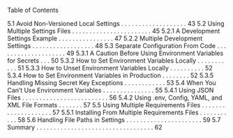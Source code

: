 Table of Contents

5.1 Avoid Non-Versioned Local Settings . . . . . . . . . . . . . . . . . . . 43
5.2 Using Multiple Settings Files . . . . . . . . . . . . . . . . . . . . . . . 45
5.2.1 A Development Settings Example . . . . . . . . . . . . . . . . 47
5.2.2 Multiple Development Settings . . . . . . . . . . . . . . . . . . 48
5.3 Separate Configuration From Code . . . . . . . . . . . . . . . . . . . . 49
5.3.1 A Caution Before Using Environment Variables for Secrets . . . 50
5.3.2 How to Set Environment Variables Locally . . . . . . . . . . . 51
5.3.3 How to Unset Environment Variables Locally . . . . . . . . . . 52
5.3.4 How to Set Environment Variables in Production . . . . . . . . 52
5.3.5 Handling Missing Secret Key Exceptions . . . . . . . . . . . . 53
5.4 When You Can’t Use Environment Variables . . . . . . . . . . . . . . . 55
5.4.1 Using JSON Files . . . . . . . . . . . . . . . . . . . . . . . . . 56
5.4.2 Using .env, Config, YAML, and XML File Formats . . . . . . . 57
5.5 Using Multiple Requirements Files . . . . . . . . . . . . . . . . . . . . 57
5.5.1 Installing From Multiple Requirements Files . . . . . . . . . . . 58
5.6 Handling File Paths in Settings . . . . . . . . . . . . . . . . . . . . . . 59
5.7 Summary . . . . . . . . . . . . . . . . . . . . . . . . . . . . . . . . . . 62
